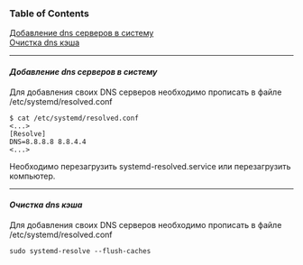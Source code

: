 ### Table of Contents </br>
[Добавление dns серверов в систему](#systemd_add_dns_servers) </br>
[Очистка dns кэша](#systemd_flush_dns_cache) </br>

---

#### ***Добавление dns серверов в систему*** <a name=systemd_add_dns_servers></a></br>
Для добавления своих DNS серверов необходимо прописать в файле /etc/systemd/resolved.conf
```
$ cat /etc/systemd/resolved.conf
<...>
[Resolve]
DNS=8.8.8.8 8.8.4.4
<...>
```
Необходимо перезагрузить systemd-resolved.service или перезагрузить компьютер.

---

#### ***Очистка dns кэша*** <a name=systemd_flush_dns_cache></a></br>
Для добавления своих DNS серверов необходимо прописать в файле /etc/systemd/resolved.conf

```sudo systemd-resolve --flush-caches```
